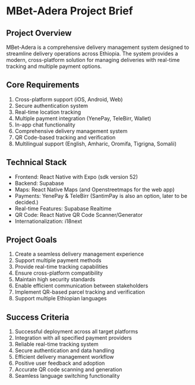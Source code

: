 # MBet-Adera Project Brief

## Project Overview
MBet-Adera is a comprehensive delivery management system designed to streamline delivery operations across Ethiopia. The system provides a modern, cross-platform solution for managing deliveries with real-time tracking and multiple payment options.

## Core Requirements
1. Cross-platform support (iOS, Android, Web)
2. Secure authentication system
3. Real-time location tracking
4. Multiple payment integration (YenePay, TeleBirr, Wallet)
5. In-app chat functionality
6. Comprehensive delivery management system
7. QR Code-based tracking and verification
8. Multilingual support (English, Amharic, Oromifa, Tigrigna, Somalii)

## Technical Stack
- Frontend: React Native with Expo (sdk version 52)
- Backend: Supabase
- Maps: React Native Maps (and Openstreetmaps for the web app)
- Payments: YenePay & TeleBirr (SantimPay is also an option, later to be decided.)
- Real-time Features: Supabase Realtime
- QR Code: React Native QR Code Scanner/Generator
- Internationalization: i18next

## Project Goals
1. Create a seamless delivery management experience
2. Support multiple payment methods
3. Provide real-time tracking capabilities
4. Ensure cross-platform compatibility
5. Maintain high security standards
6. Enable efficient communication between stakeholders
7. Implement QR-based parcel tracking and verification
8. Support multiple Ethiopian languages

## Success Criteria
1. Successful deployment across all target platforms
2. Integration with all specified payment providers
3. Reliable real-time tracking system
4. Secure authentication and data handling
5. Efficient delivery management workflow
6. Positive user feedback and adoption
7. Accurate QR code scanning and generation
8. Seamless language switching functionality 